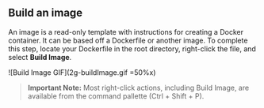 ## Build an image
An image is a read-only template with instructions for creating a Docker container. It can be based off a Dockerfile or another image. To complete this step, locate your Dockerfile in the root directory, right-click the file, and select **Build Image**.

  ![Build Image GIF](2g-buildImage.gif =50%x)

> **Important Note:** Most right-click actions, including Build Image, are available from the command pallette (Ctrl + Shift + P).
